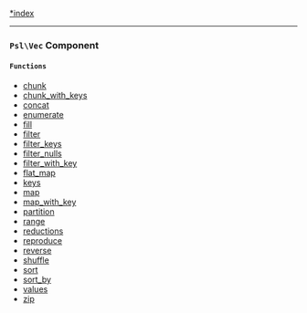 <!--
    This markdown file was generated using `docs/documenter.php`.

    Any edits to it will likely be lost.
-->

[*index](./../README.md)

---

### `Psl\Vec` Component

#### `Functions`

- [chunk](./../../src/Psl/Vec/chunk.php#L24)
- [chunk_with_keys](./../../src/Psl/Vec/chunk_with_keys.php#L27)
- [concat](./../../src/Psl/Vec/concat.php#L17)
- [enumerate](./../../src/Psl/Vec/enumerate.php#L17)
- [fill](./../../src/Psl/Vec/fill.php#L24)
- [filter](./../../src/Psl/Vec/filter.php#L34)
- [filter_keys](./../../src/Psl/Vec/filter_keys.php#L37)
- [filter_nulls](./../../src/Psl/Vec/filter_nulls.php#L20)
- [filter_with_key](./../../src/Psl/Vec/filter_with_key.php#L40)
- [flat_map](./../../src/Psl/Vec/flat_map.php#L16)
- [keys](./../../src/Psl/Vec/keys.php#L20)
- [map](./../../src/Psl/Vec/map.php#L31)
- [map_with_key](./../../src/Psl/Vec/map_with_key.php#L27)
- [partition](./../../src/Psl/Vec/partition.php#L18)
- [range](./../../src/Psl/Vec/range.php#L50)
- [reductions](./../../src/Psl/Vec/reductions.php#L27)
- [reproduce](./../../src/Psl/Vec/reproduce.php#L25)
- [reverse](./../../src/Psl/Vec/reverse.php#L22)
- [shuffle](./../../src/Psl/Vec/shuffle.php#L26)
- [sort](./../../src/Psl/Vec/sort.php#L23)
- [sort_by](./../../src/Psl/Vec/sort_by.php#L26)
- [values](./../../src/Psl/Vec/values.php#L19)
- [zip](./../../src/Psl/Vec/zip.php#L37)


